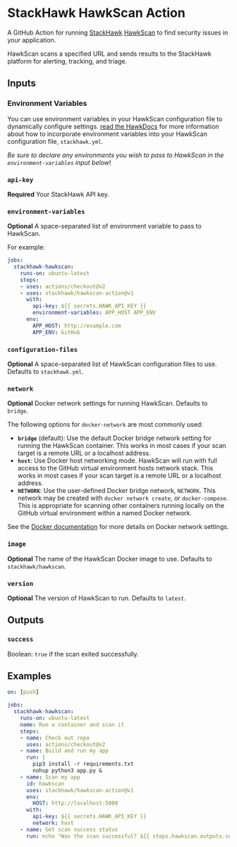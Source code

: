 # StackHawk HawkScan Action

A GitHub Action for running [StackHawk](https://www.stackhawk.com/) [HawkScan](https://hub.docker.com/r/stackhawk/hawkscan) to find security issues in your application.

HawkScan scans a specified URL and sends results to the StackHawk platform for alerting, tracking, and triage.

## Inputs

### Environment Variables

You can use environment variables in your HawkScan configuration file to dynamically configure settings. [read the HawkDocs](https://docs.stackhawk.com/hawkscan/configuration/#environment-variable-runtime-overrides) for more information about how to incorporate environment variables into your HawkScan configuration file, `stackhawk.yml`.

*Be sure to declare any environments you wish to pass to HawkScan in the `environment-variables` input below*!

### `api-key`

**Required** Your StackHawk API key.

### `environment-variables`

**Optional** A space-separated list of environment variable to pass to HawkScan.

For example:
```yaml
jobs:
  stackhawk-hawkscan:
    runs-on: ubuntu-latest
    steps:
    - uses: actions/checkout@v2
    - uses: stackhawk/hawkscan-action@v1
      with:
        api-key: ${{ secrets.HAWK_API_KEY }}
        environment-variables: APP_HOST APP_ENV
      env:
        APP_HOST: http://example.com
        APP_ENV: GitHub
```

### `configuration-files`

**Optional** A space-separated list of HawkScan configuration files to use. Defaults to `stackhawk.yml`.

### `network`

**Optional** Docker network settings for running HawkScan.  Defaults to `bridge`.

The following options for `docker-network` are most commonly used:
 - **`bridge`** (default): Use the default Docker bridge network setting for running the HawkScan container. This works in most cases if your scan target is a remote URL or a localhost address.
 - **`host`**: Use Docker host networking mode. HawkScan will run with full access to the GitHub virtual environment hosts network stack. This works in most cases if your scan target is a remote URL or a localhost address.
 - **`NETWORK`**: Use the user-defined Docker bridge network, `NETWORK`. This network may be created with `docker network create`, or `docker-compose`. This is appropriate for scanning other containers running locally on the GitHub virtual environment within a named Docker network.

See the [Docker documentation](https://docs.docker.com/engine/reference/run/#network-settings) for more details on Docker network settings.

### `image`

**Optional** The name of the HawkScan Docker image to use. Defaults to `stackhawk/hawkscan`.

### `version`

**Optional** The version of HawkScan to run. Defaults to `latest`.

## Outputs

### `success`

Boolean: `true` if the scan exited successfully.

## Examples

```yaml
on: [push]

jobs:
  stackhawk-hawkscan:
    runs-on: ubuntu-latest
    name: Run a container and scan it
    steps:
    - name: Check out repo
      uses: actions/checkout@v2
    - name: Build and run my app
      run: |
        pip3 install -r requirements.txt
        nohup python3 app.py &
    - name: Scan my app
      id: hawkscan
      uses: stackhawk/hawkscan-action@v1
      env:
        HOST: http://localhost:5000
      with:
        api-key: ${{ secrets.HAWK_API_KEY }}
        network: host
    - name: Get scan success status
      run: echo "Was the scan successful? ${{ steps.hawkscan.outputs.success }}"

```